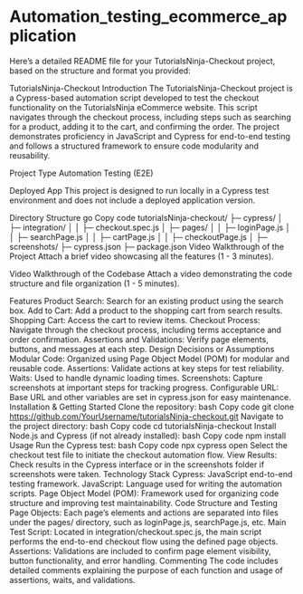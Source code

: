 # Automation_testing_ecommerce_application
Here’s a detailed README file for your TutorialsNinja-Checkout project, based on the structure and format you provided:

TutorialsNinja-Checkout
Introduction
The TutorialsNinja-Checkout project is a Cypress-based automation script developed to test the checkout functionality on the TutorialsNinja eCommerce website. This script navigates through the checkout process, including steps such as searching for a product, adding it to the cart, and confirming the order. The project demonstrates proficiency in JavaScript and Cypress for end-to-end testing and follows a structured framework to ensure code modularity and reusability.

Project Type
Automation Testing (E2E)

Deployed App
This project is designed to run locally in a Cypress test environment and does not include a deployed application version.

Directory Structure
go
Copy code
tutorialsNinja-checkout/
├─ cypress/
│  ├─ integration/
│  │  ├─ checkout.spec.js
│  ├─ pages/
│  │  ├─ loginPage.js
│  │  ├─ searchPage.js
│  │  ├─ cartPage.js
│  │  ├─ checkoutPage.js
│  ├─ screenshots/
├─ cypress.json
├─ package.json
Video Walkthrough of the Project
Attach a brief video showcasing all the features (1 - 3 minutes).

Video Walkthrough of the Codebase
Attach a video demonstrating the code structure and file organization (1 - 5 minutes).

Features
Product Search: Search for an existing product using the search box.
Add to Cart: Add a product to the shopping cart from search results.
Shopping Cart: Access the cart to review items.
Checkout Process: Navigate through the checkout process, including terms acceptance and order confirmation.
Assertions and Validations: Verify page elements, buttons, and messages at each step.
Design Decisions or Assumptions
Modular Code: Organized using Page Object Model (POM) for modular and reusable code.
Assertions: Validate actions at key steps for test reliability.
Waits: Used to handle dynamic loading times.
Screenshots: Capture screenshots at important steps for tracking progress.
Configurable URL: Base URL and other variables are set in cypress.json for easy maintenance.
Installation & Getting Started
Clone the repository:
bash
Copy code
git clone https://github.com/YourUsername/tutorialsNinja-checkout.git
Navigate to the project directory:
bash
Copy code
cd tutorialsNinja-checkout
Install Node.js and Cypress (if not already installed):
bash
Copy code
npm install
Usage
Run the Cypress test:
bash
Copy code
npx cypress open
Select the checkout test file to initiate the checkout automation flow.
View Results: Check results in the Cypress interface or in the screenshots folder if screenshots were taken.
Technology Stack
Cypress: JavaScript end-to-end testing framework.
JavaScript: Language used for writing the automation scripts.
Page Object Model (POM): Framework used for organizing code structure and improving test maintainability.
Code Structure and Testing
Page Objects: Each page’s elements and actions are separated into files under the pages/ directory, such as loginPage.js, searchPage.js, etc.
Main Test Script: Located in integration/checkout.spec.js, the main script performs the end-to-end checkout flow using the defined page objects.
Assertions: Validations are included to confirm page element visibility, button functionality, and error handling.
Commenting
The code includes detailed comments explaining the purpose of each function and usage of assertions, waits, and validations.
